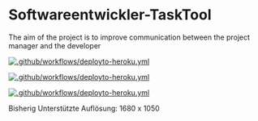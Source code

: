 # Softwareentwickler-TaskTool
The aim of the project is to improve communication between the project manager and the developer

[![.github/workflows/deployto-heroku.yml](https://github.com/davidebschke/Softwareentwickler-TaskTool/actions/workflows/deployto-heroku.yml/badge.svg)](https://github.com/davidebschke/Softwareentwickler-TaskTool/actions/workflows/deployto-heroku.yml)

[![.github/workflows/deployto-heroku.yml](https://github.com/davidebschke/Softwareentwickler-TaskTool/actions/workflows/build.yml/badge.svg)](https://github.com/davidebschke/Softwareentwickler-TaskTool/actions/workflows/build.yml)

[![.github/workflows/deployto-heroku.yml](https://github.com/davidebschke/Softwareentwickler-TaskTool/actions/workflows/sonar-frontend.yml/badge.svg)](https://github.com/davidebschke/Softwareentwickler-TaskTool/actions/workflows/sonar-frontend.yml)






Bisherig Unterstützte Auflösung: 1680 x 1050

